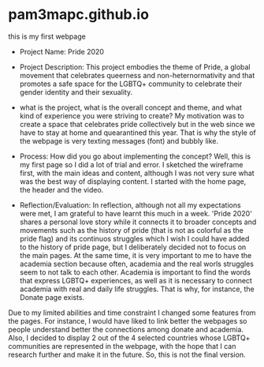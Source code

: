 # pam3mapc.github.io
this is my first webpage
- Project Name: Pride 2020
- Project Description: This project embodies the theme of Pride, a global movement that celebrates queerness and non-heternormativity and that promotes a safe space for the LGBTQ+ community to celebrate their gender identity and their sexuality. 

- what is the project, what is the overall concept and theme, and what kind of experience you were striving to create?
My motivation was to create a space that celebrates pride collectively but in the web since we have to stay at home and quearantined this year. That is why the style of the webpage is very texting messages (font) and bubbly like.

- Process: How did you go about implementing the concept?
Well, this is my first page so I did a lot of trial and error. I sketched the wireframe first, with the main ideas and content, although I was not very sure what was the best way of displaying content. I started with the home page, the header and the video. 

- Reflection/Evaluation:
In reflection, although not all my expectations were met, I am grateful to have learnt this much in a week. 'Pride 2020' shares a personal love story while it connects it to broader concepts and movements such as the history of pride (that is not as colorful as the pride flag) and its continuos struggles which I wish I could have added to the history of pride page, but I deliberately decided not to focus on the main pages. At the same time, it is very important to me to have the academia section because often, academia and the real worls struggles seem to not talk to each other. Academia is important to find the words that express LGBTQ+ experiences, as well as it is necessary to connect academia with real and daily life struggles. That is why, for instance, the Donate page exists. 

Due to my limited abilities and time constraint I changed some features from the pages. For instance, I would have liked to link better the webpages so people understand better the connections among donate and academia.  Also, I decided to display 2 out of the 4 selected countries whose LGBTQ+ communities are represented in the webpage, with the hope that I can research further and make it in the future. So, this is not the final version. 




